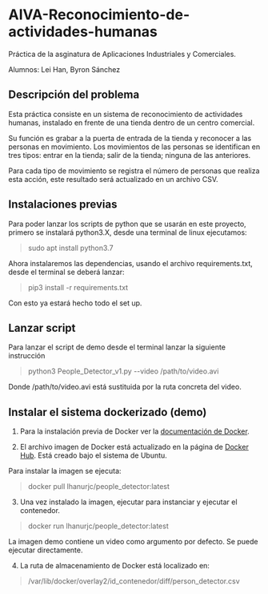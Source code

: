 # AIVA-Reconocimiento-de-actividades-humanas

Práctica de la asginatura de Aplicaciones Industriales y Comerciales.

Alumnos: Lei Han, Byron Sánchez

Descripción del problema
--------------
Esta práctica consiste en un sistema de reconocimiento de actividades humanas, instalado en frente de una tienda dentro de un centro comercial.

Su función es grabar a la puerta de entrada de la tienda y reconocer a las personas en movimiento. Los movimientos de las personas se identifican en tres tipos: entrar en la tienda; salir de la tienda; ninguna de las anteriores. 

Para cada tipo de movimiento se registra el número de personas que realiza esta acción, este resultado será actualizado en un archivo CSV.


Instalaciones previas
------------
Para poder lanzar los scripts de python que se usarán en este proyecto, primero se instalará python3.X, desde una terminal de linux ejecutamos:

>sudo apt install python3.7

Ahora instalaremos las dependencias, usando el archivo requirements.txt, desde el terminal se deberá lanzar:

>pip3 install -r requirements.txt

Con esto ya estará hecho todo el set up.

Lanzar script
------------
Para lanzar el script de demo desde el terminal lanzar la siguiente instrucción
>python3 People_Detector_v1.py --video /path/to/video.avi

Donde /path/to/video.avi está sustituida por la ruta concreta del video.


Instalar el sistema dockerizado (demo)
------------
1. Para la instalación previa de Docker ver la [documentación de Docker](https://docs.docker.com/engine/install/).

2. El archivo imagen de Docker está actualizado en la página de [Docker Hub](https://hub.docker.com/r/lhanurjc/people_detector). Está creado bajo el sistema de Ubuntu.

Para instalar la imagen se ejecuta:
>docker pull lhanurjc/people_detector:latest

3. Una vez instalado la imagen, ejecutar para instanciar y ejecutar el contenedor.
>docker run lhanurjc/people_detector:latest

La imagen demo contiene un video como argumento por defecto. Se puede ejecutar directamente.

4. La ruta de almacenamiento de Docker está localizado en:
>/var/lib/docker/overlay2/id_contenedor/diff/person_detector.csv
